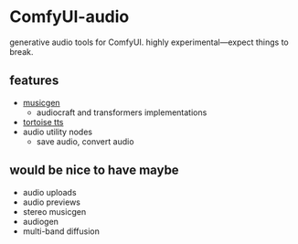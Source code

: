 # ComfyUI-audio

generative audio tools for ComfyUI. highly experimental&mdash;expect things to break.

## features
- [musicgen](https://facebookresearch.github.io/audiocraft/docs/MUSICGEN.html)
    - audiocraft and transformers implementations
- [tortoise tts](https://github.com/neonbjb/tortoise-tts)
- audio utility nodes
    - save audio, convert audio

## would be nice to have maybe
- audio uploads
- audio previews
- stereo musicgen
- audiogen
- multi-band diffusion
